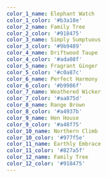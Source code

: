 ```yaml
---
color_1_name: Elephant Watch
color_1_color: '#b3a18e'
color_2_name: Family Tree
color_2_color: '#918475'
color_3_name: Simply Sumptuous
color_3_color: '#9b9489'
color_4_name: Driftwood Taupe
color_4_color: '#ada08f'
color_5_name: Fragrant Ginger
color_5_color: '#c0a87c'
color_6_name: Perfect Harmony
color_6_color: '#b9986f'
color_7_name: Weathered Wicker
color_7_color: '#aa875d'
color_8_name: Range Brown
color_8_color: '#a4937b'
color_9_name: Hen House
color_9_color: '#a48f75'
color_10_name: Northern Climb
color_10_color: '#977f5e'
color_11_name: Earthly Embrace
color_11_color: '#827a5f'
color_12_name: Family Tree
color_12_color: '#918475'
---
```

